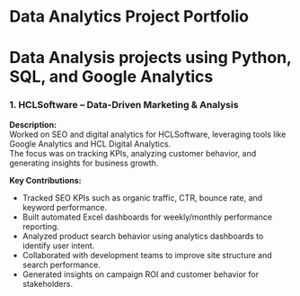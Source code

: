 # Data Analytics Project Portfolio
# Data Analysis projects using Python, SQL, and Google Analytics
### 1. HCLSoftware – Data-Driven Marketing & Analysis
**Description:**  
Worked on SEO and digital analytics for HCLSoftware, leveraging tools like Google Analytics and HCL Digital Analytics.  
The focus was on tracking KPIs, analyzing customer behavior, and generating insights for business growth.

**Key Contributions:**  
- Tracked SEO KPIs such as organic traffic, CTR, bounce rate, and keyword performance.  
- Built automated Excel dashboards for weekly/monthly performance reporting.  
- Analyzed product search behavior using analytics dashboards to identify user intent.  
- Collaborated with development teams to improve site structure and search performance.  
- Generated insights on campaign ROI and customer behavior for stakeholders. 
